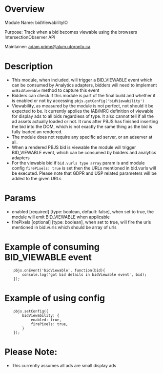 # Overview

Module Name: bidViewabilityIO

Purpose: Track when a bid becomes viewable using the browsers IntersectionObserver API

Maintainer: adam.prime@alum.utoronto.ca

# Description
- This module, when included, will trigger a BID_VIEWABLE event which can be consumed by Analytics adapters, bidders will need to implement `onBidViewable` method to capture this event
- Bidders can check if this module is part of the final build and whether it is enabled or not by accessing ```pbjs.getConfig('bidViewability')```
- Viewability, as measured by the module is not perfect, not should it be expected to be. It currently applies the IAB/MRC definition of viewable for display ads to all bids regardless of type. It also cannot tell if all the ad assets actually loaded or not. It runs after PBJS has finished inserting the bid into the DOM, which is not exactly the same thing as the bid is fully loaded an rendered.
- The module does not require any specific ad server, or an adserver at all.
- When a rendered PBJS bid is viewable the module will trigger BID_VIEWABLE event, which can be consumed by bidders and analytics adapters
- For the viewable bid if ```bid.vurls type array``` param is and module config ``` firePixels: true ``` is set then the URLs mentioned in bid.vurls will be executed. Please note that GDPR and USP related parameters will be added to the given URLs

# Params
- enabled [required] [type: boolean, default: false], when set to true, the module will emit BID_VIEWABLE when applicable
- firePixels [optional] [type: boolean], when set to true, will fire the urls mentioned in bid.vurls which should be array of urls

# Example of consuming BID_VIEWABLE event
```
	pbjs.onEvent('bidViewable', function(bid){
		console.log('got bid details in bidViewable event', bid);
	});

```

# Example of using config
```
	pbjs.setConfig({
        bidViewability: {
            enabled: true,
            firePixels: true,
        }
    });
```

# Please Note:
- This currently assumes all ads are small display ads

